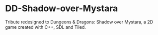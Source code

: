 # DD-Shadow-over-Mystara
Tribute redesigned to Dungeons &amp; Dragons: Shadow over Mystara, a 2D game created with C++, SDL and Tiled.
